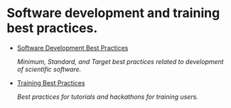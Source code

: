 # Software development and training best practices.

* [Software Development Best Practices](SoftareDevelopmentBestPractices.md)

  *Minimum, Standard, and Target best practices related to development of scientific software.*

* [Training Best Practices](TrainingBestPractices.md)

  *Best practices for tutorials and hackathons for training users.*


